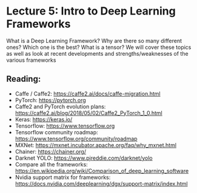 # Lecture 5: Intro to Deep Learning Frameworks

What is a Deep Learning Framework? Why are there so many different ones? Which one is the best? What is a tensor? We will cover these topics as well as look at recent developments and strengths/weaknesses of the various frameworks

## Reading:

* Caffe / Caffe2:  https://caffe2.ai/docs/caffe-migration.html
* PyTorch: https://pytorch.org
* Caffe2 and PyTorch evolution plans: https://caffe2.ai/blog/2018/05/02/Caffe2_PyTorch_1_0.html
* Keras: https://keras.io/
* Tensorflow: https://www.tensorflow.org
* Tensorflow community roadmap: https://www.tensorflow.org/community/roadmap
* MXNet:  https://mxnet.incubator.apache.org/faq/why_mxnet.html
* Chainer: https://chainer.org/
* Darknet YOLO:  https://www.pjreddie.com/darknet/yolo
* Compare all the frameworks: https://en.wikipedia.org/wiki/Comparison_of_deep_learning_software
* Nvidia support matrix for frameworks: https://docs.nvidia.com/deeplearning/dgx/support-matrix/index.html


